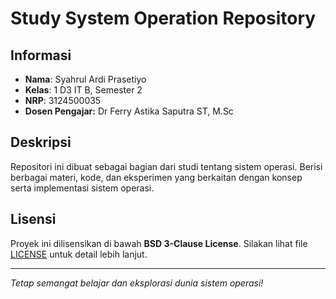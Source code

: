 # Study System Operation Repository

## Informasi
- **Nama**: Syahrul Ardi Prasetiyo
- **Kelas**: 1 D3 IT B, Semester 2  
- **NRP**: 3124500035
- **Dosen Pengajar:** Dr Ferry Astika Saputra ST, M.Sc

## Deskripsi
Repositori ini dibuat sebagai bagian dari studi tentang sistem operasi. Berisi berbagai materi, kode, dan eksperimen yang berkaitan dengan konsep serta implementasi sistem operasi.

## Lisensi
Proyek ini dilisensikan di bawah **BSD 3-Clause License**. Silakan lihat file [LICENSE](LICENSE) untuk detail lebih lanjut.

---
*Tetap semangat belajar dan eksplorasi dunia sistem operasi!*
